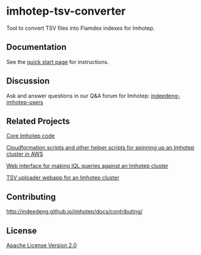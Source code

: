 imhotep-tsv-converter
=====================

Tool to convert TSV files into Flamdex indexes for Imhotep.

## Documentation
See the [quick start page](http://indeedeng.github.io/imhotep/docs/quick-start/) for instructions. 

## Discussion
Ask and answer questions in our Q&A forum for Imhotep: [indeedeng-imhotep-users](https://groups.google.com/forum/#!forum/indeedeng-imhotep-users)

## Related Projects
[Core Imhotep code](https://github.com/indeedeng/imhotep)

[Cloudformation scripts and other helper scripts for spinning up an Imhotep cluster in AWS](https://github.com/indeedeng/imhotep-cloudformation)

[Web interface for making IQL queries against an Imhotep cluster](https://github.com/indeedeng/iql)

[TSV uploader webapp for an Imhotep cluster](https://github.com/indeedeng/iupload)

## Contributing
http://indeedeng.github.io/imhotep/docs/contributing/

## License

[Apache License Version 2.0](https://github.com/indeedeng/imhotep/blob/master/LICENSE)

